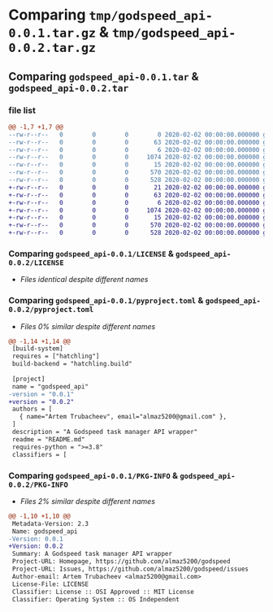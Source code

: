 # Comparing `tmp/godspeed_api-0.0.1.tar.gz` & `tmp/godspeed_api-0.0.2.tar.gz`

## Comparing `godspeed_api-0.0.1.tar` & `godspeed_api-0.0.2.tar`

### file list

```diff
@@ -1,7 +1,7 @@
--rw-r--r--   0        0        0        0 2020-02-02 00:00:00.000000 godspeed_api-0.0.1/src/godspeed_api/__init__.py
--rw-r--r--   0        0        0       63 2020-02-02 00:00:00.000000 godspeed_api-0.0.1/src/godspeed_api/api.py
--rw-r--r--   0        0        0        6 2020-02-02 00:00:00.000000 godspeed_api-0.0.1/.gitignore
--rw-r--r--   0        0        0     1074 2020-02-02 00:00:00.000000 godspeed_api-0.0.1/LICENSE
--rw-r--r--   0        0        0       15 2020-02-02 00:00:00.000000 godspeed_api-0.0.1/README.md
--rw-r--r--   0        0        0      570 2020-02-02 00:00:00.000000 godspeed_api-0.0.1/pyproject.toml
--rw-r--r--   0        0        0      528 2020-02-02 00:00:00.000000 godspeed_api-0.0.1/PKG-INFO
+-rw-r--r--   0        0        0       21 2020-02-02 00:00:00.000000 godspeed_api-0.0.2/src/godspeed_api/__init__.py
+-rw-r--r--   0        0        0       63 2020-02-02 00:00:00.000000 godspeed_api-0.0.2/src/godspeed_api/api.py
+-rw-r--r--   0        0        0        6 2020-02-02 00:00:00.000000 godspeed_api-0.0.2/.gitignore
+-rw-r--r--   0        0        0     1074 2020-02-02 00:00:00.000000 godspeed_api-0.0.2/LICENSE
+-rw-r--r--   0        0        0       15 2020-02-02 00:00:00.000000 godspeed_api-0.0.2/README.md
+-rw-r--r--   0        0        0      570 2020-02-02 00:00:00.000000 godspeed_api-0.0.2/pyproject.toml
+-rw-r--r--   0        0        0      528 2020-02-02 00:00:00.000000 godspeed_api-0.0.2/PKG-INFO
```

### Comparing `godspeed_api-0.0.1/LICENSE` & `godspeed_api-0.0.2/LICENSE`

 * *Files identical despite different names*

### Comparing `godspeed_api-0.0.1/pyproject.toml` & `godspeed_api-0.0.2/pyproject.toml`

 * *Files 0% similar despite different names*

```diff
@@ -1,14 +1,14 @@
 [build-system]
 requires = ["hatchling"]
 build-backend = "hatchling.build"
 
 [project]
 name = "godspeed_api"
-version = "0.0.1"
+version = "0.0.2"
 authors = [
   { name="Artem Trubacheev", email="almaz5200@gmail.com" },
 ]
 description = "A Godspeed task manager API wrapper"
 readme = "README.md"
 requires-python = ">=3.8"
 classifiers = [
```

### Comparing `godspeed_api-0.0.1/PKG-INFO` & `godspeed_api-0.0.2/PKG-INFO`

 * *Files 2% similar despite different names*

```diff
@@ -1,10 +1,10 @@
 Metadata-Version: 2.3
 Name: godspeed_api
-Version: 0.0.1
+Version: 0.0.2
 Summary: A Godspeed task manager API wrapper
 Project-URL: Homepage, https://github.com/almaz5200/godspeed
 Project-URL: Issues, https://github.com/almaz5200/godspeed/issues
 Author-email: Artem Trubacheev <almaz5200@gmail.com>
 License-File: LICENSE
 Classifier: License :: OSI Approved :: MIT License
 Classifier: Operating System :: OS Independent
```

